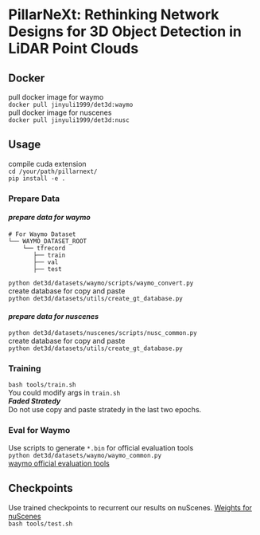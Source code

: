 # PillarNeXt: Rethinking Network Designs for 3D Object Detection in LiDAR Point Clouds
## Docker
pull docker image for waymo  
`docker pull jinyuli1999/det3d:waymo`  
pull docker image for nuscenes  
`docker pull jinyuli1999/det3d:nusc`
## Usage
compile cuda extension  
`cd /your/path/pillarnext/`  
`pip install -e .`
### Prepare Data
#### ***prepare data for waymo***
```
# For Waymo Dataset         
└── WAYMO_DATASET_ROOT
    └── tfrecord
       ├── train       
       ├── val   
       ├── test
```
`python det3d/datasets/waymo/scripts/waymo_convert.py`  
create database for copy and paste  
`python det3d/datasets/utils/create_gt_database.py`
#### ***prepare data for nuscenes***
`python det3d/datasets/nuscenes/scripts/nusc_common.py`  
create database for copy and paste  
`python det3d/datasets/utils/create_gt_database.py`
### Training
`bash tools/train.sh`  
You could modify args in `train.sh`  
***Faded Stratedy***  
Do not use copy and paste stratedy in the last two epochs.
### Eval for Waymo
Use scripts to generate `*.bin` for official evaluation tools  
`python det3d/datasets/waymo/waymo_common.py`  
[waymo official evaluation tools](https://github.com/waymo-research/waymo-open-dataset/blob/r1.3/docs/quick_start.md) 
## Checkpoints
Use trained checkpoints to recurrent our results on nuScenes. [Weights for nuScenes](https://drive.google.com/file/d/1lj2q85r44_Sa-wj_nKCPx-gHDLJTA2p-/view?usp=sharing)  
`bash tools/test.sh`



